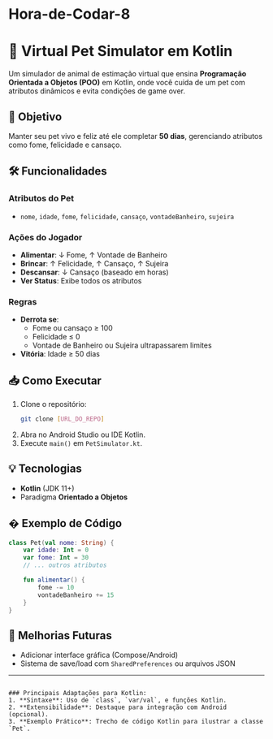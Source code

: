 # Hora-de-Codar-8

# 🐾 Virtual Pet Simulator em Kotlin  

Um simulador de animal de estimação virtual que ensina **Programação Orientada a Objetos (POO)** em Kotlin, onde você cuida de um pet com atributos dinâmicos e evita condições de game over.

## 🎯 Objetivo  
Manter seu pet vivo e feliz até ele completar **50 dias**, gerenciando atributos como fome, felicidade e cansaço.

## 🛠️ Funcionalidades  
### Atributos do Pet  
- `nome`, `idade`, `fome`, `felicidade`, `cansaço`, `vontadeBanheiro`, `sujeira`  

### Ações do Jogador  
- **Alimentar**: ↓ Fome, ↑ Vontade de Banheiro  
- **Brincar**: ↑ Felicidade, ↑ Cansaço, ↑ Sujeira  
- **Descansar**: ↓ Cansaço (baseado em horas)  
- **Ver Status**: Exibe todos os atributos  

### Regras  
- **Derrota se**:  
  - Fome ou cansaço ≥ 100  
  - Felicidade ≤ 0  
  - Vontade de Banheiro ou Sujeira ultrapassarem limites  
- **Vitória**: Idade ≥ 50 dias  

## 📥 Como Executar  
1. Clone o repositório:  
   ```bash  
   git clone [URL_DO_REPO]  
   ```  
2. Abra no Android Studio ou IDE Kotlin.  
3. Execute `main()` em `PetSimulator.kt`.  

## 💡 Tecnologias  
- **Kotlin** (JDK 11+)  
- Paradigma **Orientado a Objetos**  

## � Exemplo de Código  
```kotlin  
class Pet(val nome: String) {  
    var idade: Int = 0  
    var fome: Int = 30  
    // ... outros atributos  

    fun alimentar() {  
        fome -= 10  
        vontadeBanheiro += 15  
    }  
}  
```  

## 📌 Melhorias Futuras  
- Adicionar interface gráfica (Compose/Android)  
- Sistema de save/load com `SharedPreferences` ou arquivos JSON  

---
```  

### Principais Adaptações para Kotlin:  
1. **Sintaxe**: Uso de `class`, `var/val`, e funções Kotlin.  
2. **Extensibilidade**: Destaque para integração com Android (opcional).  
3. **Exemplo Prático**: Trecho de código Kotlin para ilustrar a classe `Pet`.  

